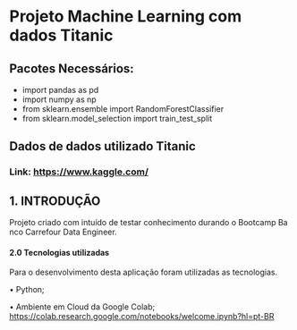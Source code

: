 # Projeto Machine Learning com dados Titanic

## Pacotes Necessários:

- import pandas as pd 
- import numpy as np
- from sklearn.ensemble import RandomForestClassifier
- from sklearn.model_selection import train_test_split 

## Dados de dados utilizado Titanic

### Link: https://www.kaggle.com/

## 1. INTRODUÇÃO
 
Projeto criado com intuído de testar conhecimento durando o Bootcamp Banco Carrefour Data Engineer.

#### 2.0	Tecnologias utilizadas
Para o desenvolvimento desta aplicação foram utilizadas as tecnologias.

• Python;

• Ambiente em Cloud da Google Colab; https://colab.research.google.com/notebooks/welcome.ipynb?hl=pt-BR
